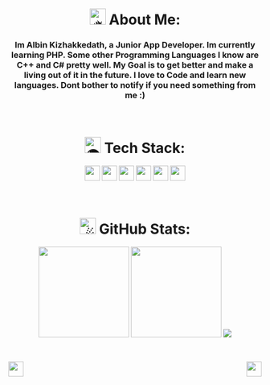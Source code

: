 <h1 align="center">
<picture>
  <source srcset="https://fonts.gstatic.com/s/e/notoemoji/latest/1f525/512.webp" type="image/webp">
  <img src="https://fonts.gstatic.com/s/e/notoemoji/latest/1f525/512.gif" alt="🔥" width="32" height="32">
</picture>
 About Me:
</h1>

<h3 align="center">
Im Albin Kizhakkedath, a Junior App Developer. Im currently learning PHP. Some other Programming Languages I know are C++ and C# pretty well. My Goal is to get better and make a living out of it in the future. I love to Code and learn new languages. Dont bother to notify if you need something from me :)
</h3>

<br>

<h1 align="center">
<picture>
  <source srcset="https://fonts.gstatic.com/s/e/notoemoji/latest/1f30d/512.webp" type="image/webp">
  <img src="https://fonts.gstatic.com/s/e/notoemoji/latest/1f30d/512.gif" alt="🌍" width="32" height="32">
</picture>
 Tech Stack:
</h1>

<p align="center">
<img src="https://img.shields.io/badge/c%23-%23239120.svg?style=flat&logo=c-sharp&logoColor=white" style: height="30em">
<img src="https://img.shields.io/badge/c++-%2300599C.svg?style=flat&logo=c%2B%2B&logoColor=white" style: height="30em">
<img src="https://img.shields.io/badge/css3-%231572B6.svg?style=flat&logo=css3&logoColor=white" style: height="30em">
<img src="https://img.shields.io/badge/html5-%23E34F26.svg?style=flat&logo=html5&logoColor=white" style: height="30em">
<img src="https://img.shields.io/badge/figma-%23F24E1E.svg?style=flat&logo=figma&logoColor=white" style: height="30em">
<img src="https://img.shields.io/badge/Notion-%23000000.svg?style=flat&logo=notion&logoColor=white" style: height="30em">
</p>

<br>

<h1 align="center">
 <picture>
  <source srcset="https://fonts.gstatic.com/s/e/notoemoji/latest/2604_fe0f/512.webp" type="image/webp">
  <img src="https://fonts.gstatic.com/s/e/notoemoji/latest/2604_fe0f/512.gif" alt="☄" width="32" height="32">
</picture>
 GitHub Stats:
</h1>

<p align="center">
<img src="https://github-readme-streak-stats.herokuapp.com/?user=albinkizh&theme=dark&hide_border=true" style: height="180em">
<img src="https://github-readme-stats.vercel.app/api/top-langs/?username=albinkizh&theme=dark&hide_border=true&include_all_commits=true&count_private=true&layout=compact" style: height="180em"> 
<img src="https://quotes-github-readme.vercel.app/api?type=horizontal&theme=dark">
</p>

<br>

<p>
<a algin="left" href="https://www.buymeacoffee.com/albinkizhaV">
  <img src="https://img.shields.io/badge/Buy%20Me%20a%20Coffee-ffdd00?style=for-the-badge&logo=buy-me-a-coffee&logoColor=black" height="30em">
</a>
  
<a href="https://visitcount.itsvg.in">
  <img  align="right" src="https://visitcount.itsvg.in/api?id=albinkizh&label=Profile%20Views&color=7&icon=2&pretty=true" height="30em"/>
</a>
</p>
